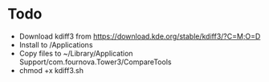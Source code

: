 # Todo
- Download kdiff3 from https://download.kde.org/stable/kdiff3/?C=M;O=D 
- Install to /Applications
- Copy files to ~/Library/Application Support/com.fournova.Tower3/CompareTools
- chmod +x kdiff3.sh